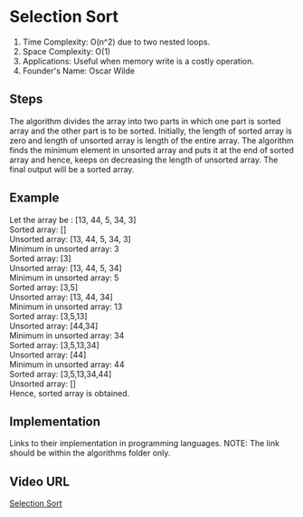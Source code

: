 # Selection Sort

1. Time Complexity: O(n^2) due to two nested loops. 
2. Space Complexity: O(1)
3. Applications: Useful when memory write is a costly operation.
4. Founder's Name: Oscar Wilde

## Steps
The algorithm divides the array into two parts in which one part is sorted array and the other part is to be sorted. Initially, the length of sorted array is zero and length of unsorted array is length of the entire array. The algorithm finds the minimum element in unsorted array and puts it at the end of sorted array and hence, keeps on decreasing the length of unsorted array. The final output will be a sorted array.

## Example
Let the array be : [13, 44, 5, 34, 3] <br>
Sorted array: [] <br>
Unsorted array: [13, 44, 5, 34, 3] <br>
Minimum in unsorted array: 3 <br>
Sorted array: [3] <br>
Unsorted array: [13, 44, 5, 34] <br>
Minimum in unsorted array: 5 <br>
Sorted array: [3,5] <br>
Unsorted array: [13, 44, 34] <br>
Minimum in unsorted array: 13 <br>
Sorted array: [3,5,13] <br>
Unsorted array: [44,34] <br>
Minimum in unsorted array: 34 <br>
Sorted array: [3,5,13,34] <br>
Unsorted array: [44] <br>
Minimum in unsorted array: 44 <br>
Sorted array: [3,5,13,34,44] <br>
Unsorted array: [] <br>
Hence, sorted array is obtained. <br>


## Implementation

Links to their implementation in programming languages.
NOTE: The link should be within the algorithms folder only.

## Video URL

<a href="https://www.youtube.com/watch?v=GUDLRan2DWM&list=PL2_aWCzGMAwKedT2KfDMB9YA5DgASZb3U&index=2">Selection Sort</a>
